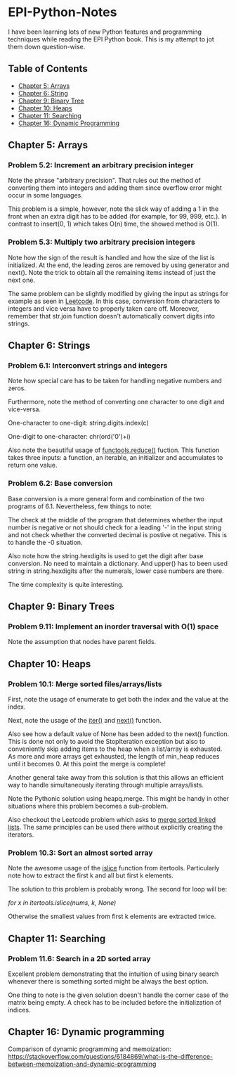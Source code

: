 # EPI-Python-Notes
I have been learning lots of new Python features and programming techniques while reading the EPI Python book. This is my attempt to jot them down question-wise.

## Table of Contents

- [Chapter 5: Arrays](#chapter-5-arrays)
- [Chapter 6: String](#chapter-6-strings)
- [Chapter 9: Binary Tree](#chapter-9-binary-trees)
- [Chapter 10: Heaps](#chapter-10-heaps)
- [Chapter 11: Searching](#chapter-10-searching)
- [Chapter 16: Dynamic Programming](#chapter-16-dynamic-programming)

## Chapter 5: Arrays

### Problem 5.2: Increment an arbitrary precision integer

Note the phrase "arbitrary precision". That rules out the method of converting them into integers and adding them since overflow error might occur in some languages.

This problem is a simple, however, note the slick way of adding a 1 in the front when an extra digit has to be added (for example, for 99, 999, etc.). In contrast to insert(0, 1) which takes O(n) time, the showed method is O(1). 

### Problem 5.3: Multiply two arbitrary precision integers

Note how the sign of the result is handled and how the size of the list is initialized. At the end, the leading zeros are removed by using generator and next(). Note the trick to obtain all the remaining items instead of just the next one.

The same problem can be slightly modified by giving the input as strings for example as seen in [Leetcode](https://leetcode.com/problems/multiply-strings/description/). In this case, conversion from characters to integers and vice versa have to properly taken care off. Moreover, remember that str.join function doesn't automatically convert digits into strings.

## Chapter 6: Strings

### Problem 6.1: Interconvert strings and integers

Note how special care has to be taken for handling negative numbers and zeros.

Furthermore, note the method of converting one character to one digit and vice-versa.

One-character to one-digit: string.digits.index(c)

One-digit to one-character: chr(ord('0')+i)

Also note the beautiful usage of [functools.reduce()](https://docs.python.org/3/library/functools.html#functools.reduce) fuction. This function takes three inputs: a function, an iterable, an initializer and accumulates to return one value.

### Problem 6.2: Base conversion

Base conversion is a more general form and combination of the two programs of 6.1. Nevertheless, few things to note:

The check at the middle of the program that determines whether the input number is negative or not should check for a leading '-' in the input string and not check whether the converted decimal is postive ot negative. This is to handle the -0 situation.

Also note how the string.hexdigits is used to get the digit after base conversion. No need to maintain a dictionary. And upper() has to been used string in string.hexdigits after the numerals, lower case numbers are there.

The time complexity is quite interesting.

## Chapter 9: Binary Trees

### Problem 9.11: Implement an inorder traversal with O(1) space

Note the assumption that nodes have parent fields.











## Chapter 10: Heaps

### Problem 10.1: Merge sorted files/arrays/lists

First, note the usage of enumerate to get both the index and the value at the index. 

Next, note the usage of the [iter()](https://docs.python.org/3/library/functions.html#iter) and [next()](https://docs.python.org/3/library/functions.html#next) function. 

Also see how a default value of None has been added to the next() function. This is done not only to avoid the StopIteration exception but also to conveniently skip adding items to the heap when a list/array is exhausted. As more and more arrays get exhausted, the length of min_heap reduces until it becomes 0. At this point the merge is complete!

Another general take away from this solution is that this allows an efficient way to handle simultaneously iterating through multiple arrays/lists.

Note the Pythonic solution using heapq.merge. This might be handy in other situations where this problem becomes a sub-problem.

Also checkout the Leetcode problem which asks to [merge sorted linked lists](https://leetcode.com/problems/merge-k-sorted-lists/). The same principles can be used there without explicitly creating the iterators.

### Problem 10.3: Sort an almost sorted array

Note the awesome usage of the [islice](https://docs.python.org/3/library/itertools.html#itertools.islice) function from itertools. Particularly note how to extract the first k and all but first k elements.

The solution to this problem is probably wrong. The second for loop will be:

_for x in itertools.islice(nums, k, None)_

Otherwise the smallest values from first k elements are extracted twice.

## Chapter 11: Searching

### Problem 11.6: Search in a 2D sorted array

Excellent problem demonstrating that the intuition of using binary search whenever there is something sorted might be always the best option.

One thing to note is the given solution doesn't handle the corner case of the matrix being empty. A check has to be included before the initialization of indices.

## Chapter 16: Dynamic programming

Comparison of dynamic programming and memoization: https://stackoverflow.com/questions/6184869/what-is-the-difference-between-memoization-and-dynamic-programming











